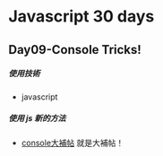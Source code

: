# Javascript 30 days

## Day09-Console Tricks!

##### 使用技術

- javascript


##### 使用 js 新的方法

- [console大補帖](https://developer.mozilla.org/zh-TW/docs/Web/API/Console)
  就是大補帖！


